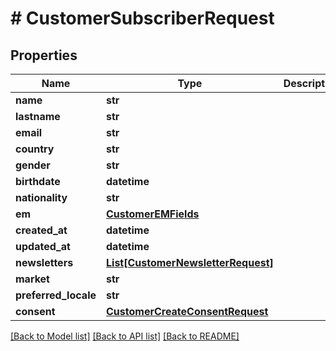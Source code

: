 # # CustomerSubscriberRequest


## Properties 


Name | Type | Description | Notes
------------ | ------------- | ------------- | -------------
**name**| **str** |   | [optional]
**lastname**| **str** |   | [optional]
**email**| **str** |   | [optional]
**country**| **str** |   | [optional]
**gender**| **str** |   | [optional]
**birthdate**| **datetime** |   | [optional]
**nationality**| **str** |   | [optional]
**em**| [**CustomerEMFields**](CustomerEMFields.md) |   | [optional]
**created_at**| **datetime** |   | [optional]
**updated_at**| **datetime** |   | [optional]
**newsletters**| [**List[CustomerNewsletterRequest]**](CustomerNewsletterRequest.md) |   | [optional]
**market**| **str** |   | [optional]
**preferred_locale**| **str** |   | [optional]
**consent**| [**CustomerCreateConsentRequest**](CustomerCreateConsentRequest.md) |   | [optional]


[[Back to Model list]](../../README.md#models) [[Back to API list]](../../README.md#endpoints) [[Back to README]](../../README.md)

